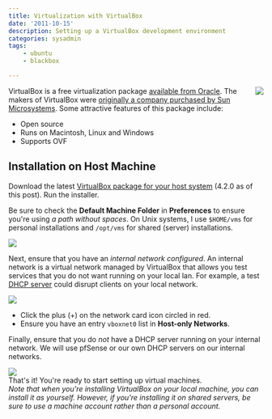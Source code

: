 ```yaml
---
title: Virtualization with VirtualBox
date: '2011-10-15'
description: Setting up a VirtualBox development environment
categories: sysadmin
tags:
    - ubuntu
    - blackbox

---
```


<img style="float:right;" src="http://dl.dropbox.com/u/59707331/ruhoh/nkabir.ruhoh.com/media/toolbox-folder-128.png" />

VirtualBox is a free virtualization package [available from Oracle](http://www.virtualbox.org). The makers of VirtualBox were [originally a company purchased by Sun Microsystems](http://en.wikipedia.org/wiki/VirtualBox). Some attractive features of this package include:

* Open source
* Runs on Macintosh, Linux and Windows
* Supports OVF

## Installation on Host Machine

Download the latest [VirtualBox package for your host system](https://www.virtualbox.org/wiki/Downloads) (4.2.0 as of this post). Run the installer.


Be sure to check the **Default Machine Folder** in **Preferences** to ensure you're using _a path without spaces_. On Unix systems, I use `$HOME/vms` for personal installations and `/opt/vms` for shared (server) installations.

<img class="diagram" src="http://dl.dropbox.com/u/59707331/ruhoh/nkabir.ruhoh.com/posts/sysadmin/virtualization-with-virtualbox/config-virtualbox-001.png" />

Next, ensure that you have an _internal network configured_. An internal network is a virtual network managed by VirtualBox that allows you test services that you do not want running on your local lan. For example, a test [DHCP server](http://en.wikipedia.org/wiki/Dynamic_Host_Configuration_Protocol) could disrupt clients on your local network.

<img class="diagram" src="http://dl.dropbox.com/u/59707331/ruhoh/nkabir.ruhoh.com/posts/sysadmin/virtualization-with-virtualbox/config-virtualbox-002.png" />

* Click the plus (+) on the network card icon circled in red.
* Ensure you have an entry `vboxnet0` list in **Host-only Networks**.

Finally, ensure that you do _not_ have a DHCP server running on your internal network. We will use pfSense or our own DHCP servers on our internal networks.

<img class="diagram" src="http://dl.dropbox.com/u/59707331/ruhoh/nkabir.ruhoh.com/posts/sysadmin/virtualization-with-virtualbox/config-virtualbox-003.png" />

<div class="alert alert-success">
That's it! You're ready to start setting up virtual machines.
</div>

<div class="alert alert-info">
<em>Note that when you're installing VirtualBox on your local machine, you can install it as yourself. However, if you're installing it on shared servers, be sure to use a machine account rather than a personal account.</em>
</div>

